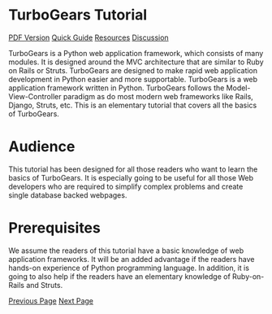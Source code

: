 # TurboGears Tutorial
[PDF Version](../turbogears/turbogears_pdf_version.md)
[Quick Guide](../turbogears/turbogears_quick_guide.md)
[Resources](../turbogears/turbogears_useful_resources.md)
[Discussion](../turbogears/turbogears_discussion.md)

TurboGears is a Python web application framework, which consists of many modules. It is designed around the MVC architecture that are similar to Ruby on Rails or Struts. TurboGears are designed to make rapid web application development in Python easier and more supportable. TurboGears is a web application framework written in Python. TurboGears follows the Model-View-Controller paradigm as do most modern web frameworks like Rails, Django, Struts, etc. This is an elementary tutorial that covers all the basics of TurboGears.

# Audience
This tutorial has been designed for all those readers who want to learn the basics of TurboGears. It is especially going to be useful for all those Web developers who are required to simplify complex problems and create single database backed webpages.

# Prerequisites
We assume the readers of this tutorial have a basic knowledge of web application frameworks. It will be an added advantage if the readers have hands-on experience of Python programming language. In addition, it is going to also help if the readers have an elementary knowledge of Ruby-on-Rails and Struts.


[Previous Page](../turbogears/index.md) [Next Page](../turbogears/turbogears_overview.md) 
